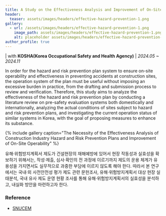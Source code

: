 ```yaml
---
title: A Study on the Effectiveness Analysis and Improvement of On-Site Operability of Hazard and Risk Prevention Plans in the Construction Industry
header:
  teaser: assets/images/headers/effective-hazard-prevention-1.png
gallery:
  - url: /assets/images/headers/effective-hazard-prevention-1.png
    image_path: assets/images/headers/effective-hazard-prevention-1.png
    alt: placeholder assets/images/headers/effective-hazard-prevention-1.png
author_profile: true
---
```

| with **KOSHA(Korea Occupational Safety and Health Agency)** | _2024.05 ~ 2024.11_


In order for the hazard and risk prevention plan system to ensure on-site operability and effectiveness in preventing accidents at construction sites, the operation system of the plan must be useful without imposing an excessive burden in practice, from the drafting and submission process to review and verification.
Therefore, this study aims to analyze the effectiveness of the hazard and risk prevention plan by conducting a literature review on pre-safety evaluation systems both domestically and internationally, analyzing the actual conditions of sites subject to hazard and risk prevention plans, and investigating the current operation status of similar systems in Korea, with the goal of proposing measures to enhance its substance.


{% include gallery caption="The Necessity of the Effectiveness Analysis of Construction Industry Hazard and Risk Prevention Plans and Improvement of On-Site Operability" %}


유해·위험방지계획서 제도가 건설현장의 재해예방에 있어서 현장 작동성과 실효성을 확보하기 위해서는, 작성·제출, 심사·확인의 전 과정에 이르기까지 제도의 운용 체계가 유용성을 가지면서도 실무적으로 과중한 부담에 이르지 않도록 해야 한다.
따라서 본 연구에서는 국내·외 사전안전성 평가 제도 관련 문헌조사, 유해·위험방지계획서 대상 현장 실태분석, 국내 유사 제도 운영 현황 조사를 통해 유해·위험방지계획서의 실효성을 분석하고, 내실화 방안을 마련하고자 한다.


### Reference

- [SNUCEM](https://cem.snu.ac.kr/research/83)
